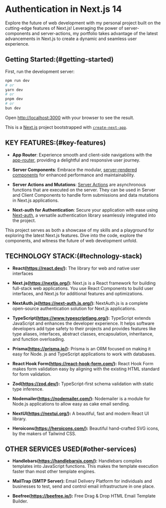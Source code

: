 # Authentication in Next.js 14

Explore the future of web development with my personal project built on the cutting-edge features of Next.js! Leveraging the power of server-components and server-actions, my portfolio takes advantage of the latest advancements in Next.js to create a dynamic and seamless user experience.

## Getting Started:(#getting-started)

First, run the development server:

```bash
npm run dev
# or
yarn dev
# or
pnpm dev
# or
bun dev
```

Open [http://localhost:3000](http://localhost:3000) with your browser to see the result.

This is a [Next.js](https://nextjs.org/) project bootstrapped with [`create-next-app`](https://github.com/vercel/next.js/tree/canary/packages/create-next-app).

## KEY FEATURES:(#key-features)

- **App Router**: Experience smooth and client-side navigations with the [app-router](https://nextjs.org/docs/app), providing a delightful and responsive user journey.

- **Server Components**: Embrace the modular, [server-rendered components](https://nextjs.org/docs/app/building-your-application/rendering/server-components) for enhanced performance and maintainability.

- **Server Actions and Mutations**: [Server Actions]() are asynchronous functions that are executed on the server. They can be used in Server and Client Components to handle form submissions and data mutations in Next.js applications.

- **Next-auth for Authentication**: Secure your application with ease using [Next-auth](https://next-auth.js.org/), a versatile authentication library seamlessly integrated into the project.

This project serves as both a showcase of my skills and a playground for exploring the latest Next.js features. Dive into the code, explore the components, and witness the future of web development unfold.

## TECHNOLOGY STACK:(#technology-stack)

- **React(https://react.dev/):** The library for web and native user interfaces

- **Next.js(https://nextjs.org/):** Next.js is a React framework for building full-stack web applications. You use React Components to build user interfaces, and Next.js for additional features and optimizations.

- **NextAuth.js(https://next-auth.js.org/):** NextAuth.js is a complete open-source authentication solution for Next.js applications.

- **TypeScript(https://www.typescriptlang.org/):** TypeScript extends JavaScript and enhances the developer experience. It helps software developers add type safety to their projects and provides features like type aliases, interfaces, abstract classes, encapsulation, inheritance, and function overloading.

- **Prisma(https://prisma.io/):** Prisma is an ORM focused on making it easy for Node. js and TypeScript applications to work with databases.

- **React Hook Form(https://react-hook-form.com/):** React Hook Form makes form validation easy by aligning with the existing HTML standard for form validation.

- **Zod(https://zod.dev/):** TypeScript-first schema validation with static type inference.

- **Nodemailer(https://nodemailer.com/):** Nodemailer is a module for Node.js applications to allow easy as cake email sending.

- **NextUI(https://nextui.org/):** A beautiful, fast and modern React UI library.

- **Heroicons(https://heroicons.com/):** Beautiful hand-crafted SVG icons, by the makers of Tailwind CSS.

## OTHER SERVICES USED(#other-services)

- **Handlebars(https://handlebarsjs.com/):** Handlebars compiles templates into JavaScript functions. This makes the template execution faster than most other template engines.

- **MailTrap (SMTP Server):** Email Delivery Platform for individuals and businesses to test, send and control email infrastructure in one place.

- **Beefree(https://beefree.io/):** Free Drag & Drop HTML Email Template Builder.
